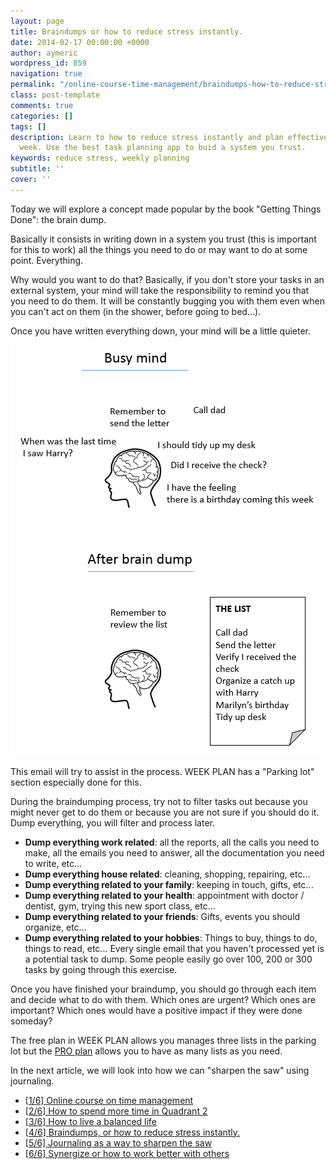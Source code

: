 ```yaml
---
layout: page
title: Braindumps or how to reduce stress instantly.
date: 2014-02-17 00:00:00 +0000
author: aymeric
wordpress_id: 859
navigation: true
permalink: "/online-course-time-management/braindumps-how-to-reduce-stress-instantly/"
class: post-template
comments: true
categories: []
tags: []
description: Learn to how to reduce stress instantly and plan effectively for your
  week. Use the best task planning app to buid a system you trust.
keywords: reduce stress, weekly planning
subtitle: ''
cover: ''
---
```

Today we will explore a concept made popular by the book "Getting Things Done": the brain dump.

Basically it consists in writing down in a system you trust (this is important for this to work) all the things you need to do or may want to do at some point. Everything.

Why would you want to do that? Basically, if you don't store your tasks in an external system, your mind will take the responsibility to remind you that you need to do them.
It will be constantly bugging you with them even when you can't act on them (in the shower, before going to bed...).

Once you have written everything down, your mind will be a little quieter.

![Benefits of the braindump](/assets/images/uploads/859-braindump.png "Benefits of the braindump")

This email will try to assist in the process. WEEK PLAN has a "Parking lot" section especially done for this.

During the braindumping process, try not to filter tasks out because you might never get to do them or because you are not sure if you should do it. Dump everything, you will filter and process later.


*   **Dump everything work related**: all the reports, all the calls you need to make, all the emails you need to answer, all the documentation you need to write, etc...
*   **Dump everything house related**: cleaning, shopping, repairing, etc...
*   **Dump everything related to your family**: keeping in touch, gifts, etc...
*   **Dump everything related to your health**: appointment with doctor / dentist, gym, trying this new sport class, etc...
*   **Dump everything related to your friends**: Gifts, events you should organize, etc...
*   **Dump everything related to your hobbies**: Things to buy, things to do, things to read, etc...
Every single email that you haven't processed yet is a potential task to dump. Some people easily go over 100, 200 or 300 tasks by going through this exercise.

Once you have finished your braindump, you should go through each item and decide what to do with them. Which ones are urgent? Which ones are important? Which ones would have a positive impact if they were done someday?

The free plan in WEEK PLAN allows you manages three lists in the parking lot but the [PRO plan](https://app.weekplan.net/#view=Pro?utm_medium=email&amp;utm_source=wp&amp;utm_campaign=new_user) allows you to have as many lists as you need.

In the next article, we will look into how we can "sharpen the saw" using journaling.


*   [[1/6] Online course on time management](http://weekplan.net/online-course-time-management/)
*   [[2/6] How to spend more time in Quadrant 2](http://weekplan.net/online-course-time-management/how-to-spend-more-time-quadrant-2/)
*   [[3/6] How to live a balanced life](http://weekplan.net/online-course-time-management/how-to-live-a-balanced-life/)
*   [[4/6] Braindumps, or how to reduce stress instantly.](http://weekplan.net/online-course-time-management/braindumps-how-to-reduce-stress-instantly/)
*   [[5/6] Journaling as a way to sharpen the saw](http://weekplan.net/online-course-time-management/journaling-sharpen-saw/)
*   [[6/6] Synergize or how to work better with others](http://weekplan.net/online-course-time-management/synergize-work-better-with-others/)
